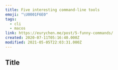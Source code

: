 ```yaml
---
title: Five interesting command-line tools
emoji: "\U0001F6E0"
tags:
  - cli
  - macos
link: https://eurychen.me/post/5-funny-commands/
created: 2020-07-11T05:16:40.000Z
modified: 2021-05-05T22:03:31.000Z
---
```


## Title
